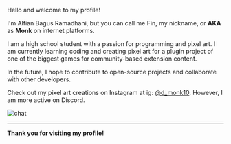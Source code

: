Hello and welcome to my profile!

I'm Alfian Bagus Ramadhani, but you can call me Fin, my nickname, or **AKA** as **Monk** on internet platforms.

I am a high school student with a passion for programming and pixel art. I am currently learning coding and creating pixel art for a plugin project of one of the biggest games for community-based extension content.

In the future, I hope to contribute to open-source projects and collaborate with other developers.

Check out my pixel art creations on Instagram at ig: [@d_monk10](https://www.instagram.com/s/aGlnaGxpZ2h0OjE4MDQ0MTY5NTA1ODU1ODA5?igsh=NTc4MTIwNjQ2YQ). However, I am more active on Discord.

![chat](https://github.com/user-attachments/assets/b238a998-becf-46e5-8ee2-dcc96c39cd99)


---
**Thank you for visiting my profile!**
